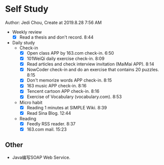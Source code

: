 # Self Study

Author: Jedi Chou, Create at 2019.8.28 7:56 AM

* Weekly review
  -[x] Read a thesis and don't record. 8:44

* Daily study
  * Check-in
    -[x] Open class APP by 163.com check-in. 6:50
    -[x] 101WeiQi daily exercise check-in. 8:09
    -[x] Read articles and check interview invitation (MaiMai APP). 8:14
    -[x] NowCoder check-in and do an exercise that contains 20 puzzles. 8:15
    -[x] Don't memorize words APP check-in. 8:15
    -[x] 163 music APP check-in. 8:16
    -[x] Tencent cartoon APP check-in. 8:16
    -[x] Exercise of Vocabulary (vocabulary.com). 8:53

  * Micro habit
    -[x] Reading 1 minutes at SIMPLE Wiki. 8:39
    -[x] Read Sina Blog. 12:44

  * Reading
    -[x] Feedly RSS reader. 8:37
    -[x] 163.com mail. 15:23

## Other

* Java编写SOAP Web Service.
